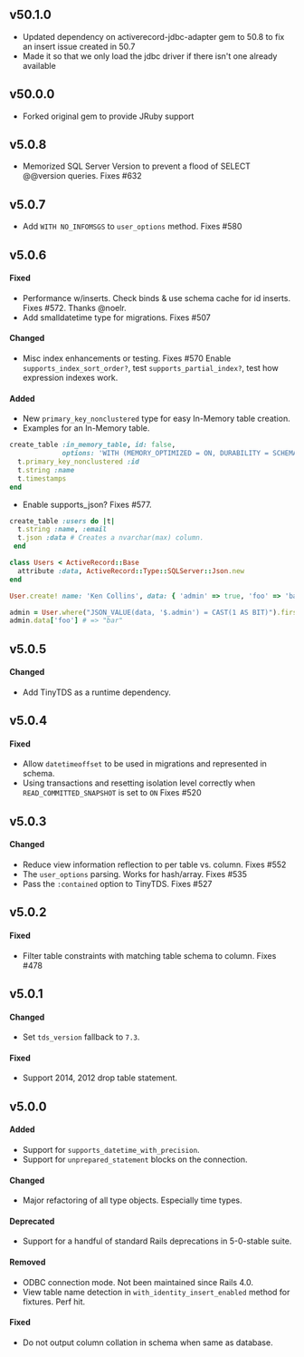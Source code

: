 ## v50.1.0

* Updated dependency on activerecord-jdbc-adapter gem to 50.8 to fix an insert issue created in 50.7
* Made it so that we only load the jdbc driver if there isn't one already available

## v50.0.0

* Forked original gem to provide JRuby support

## v5.0.8

* Memorized SQL Server Version to prevent a flood of SELECT @@version queries. Fixes #632

## v5.0.7

* Add `WITH NO_INFOMSGS` to `user_options` method. Fixes #580


## v5.0.6

#### Fixed

* Performance w/inserts. Check binds & use schema cache for id inserts.
  Fixes #572. Thanks @noelr.
* Add smalldatetime type for migrations. Fixes #507

#### Changed

* Misc index enhancements or testing. Fixes #570
  Enable `supports_index_sort_order?`, test `supports_partial_index?`, test how expression indexes work.

#### Added

* New `primary_key_nonclustered` type for easy In-Memory table creation.
* Examples for an In-Memory table.

```ruby
create_table :in_memory_table, id: false,
             options: 'WITH (MEMORY_OPTIMIZED = ON, DURABILITY = SCHEMA_AND_DATA)' do |t|
  t.primary_key_nonclustered :id
  t.string :name
  t.timestamps
end
```

* Enable supports_json? Fixes #577.

```ruby
create_table :users do |t|
  t.string :name, :email
  t.json :data # Creates a nvarchar(max) column.
 end

class Users < ActiveRecord::Base
  attribute :data, ActiveRecord::Type::SQLServer::Json.new
end

User.create! name: 'Ken Collins', data: { 'admin' => true, 'foo' => 'bar' }

admin = User.where("JSON_VALUE(data, '$.admin') = CAST(1 AS BIT)").first
admin.data['foo'] # => "bar"
```


## v5.0.5

#### Changed

* Add TinyTDS as a runtime dependency.


## v5.0.4

#### Fixed

* Allow `datetimeoffset` to be used in migrations and represented in schema.
* Using transactions and resetting isolation level correctly when `READ_COMMITTED_SNAPSHOT` is set to `ON` Fixes #520


## v5.0.3

#### Changed

* Reduce view information reflection to per table vs. column. Fixes #552
* The `user_options` parsing. Works for hash/array. Fixes #535
* Pass the `:contained` option to TinyTDS. Fixes #527


## v5.0.2

#### Fixed

* Filter table constraints with matching table schema to column. Fixes #478


## v5.0.1

#### Changed

* Set `tds_version` fallback to `7.3`.

#### Fixed

* Support 2014, 2012 drop table statement.


## v5.0.0

#### Added

* Support for `supports_datetime_with_precision`.
* Support for `unprepared_statement` blocks on the connection.

#### Changed

* Major refactoring of all type objects. Especially time types.

#### Deprecated

* Support for a handful of standard Rails deprecations in 5-0-stable suite.

#### Removed

* ODBC connection mode. Not been maintained since Rails 4.0.
* View table name detection in `with_identity_insert_enabled` method for fixtures. Perf hit.

#### Fixed

* Do not output column collation in schema when same as database.
